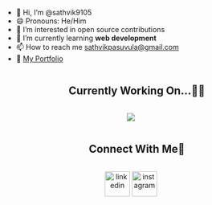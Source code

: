 - 👋 Hi, I’m @sathvik9105
- 😄 Pronouns: He/Him
- 👀 I’m interested in open source contributions
- 🌱 I’m currently learning <b>web development</b>
- 📫 How to reach me sathvikpasuvula@gmail.com
- 📝 [My Portfolio](https://sathvik9105.github.io/)




<div id="user-content-toc">
  <ul align="center">
    <summary><h2 style="display: inline-block">Currently Working On...👨‍💻</h2></summary>
  </ul>
</div>

<p align="center">
  <a href="https://skillicons.dev">
    <img src="https://skillicons.dev/icons?i=git,github,html,css,js,linux,vscode,matlab&perline=8" />
  </a>
</p>




<div id="user-content-toc">
  <ul align="center">
    <summary><h2 style="display: inline-block">Connect With Me🤝</h2></summary>
  </ul>
</div>

<p align="center">
<a href="https://www.linkedin.com/in/sathvik-p-a3972328a/" target="blank"><img align="center" src="https://user-images.githubusercontent.com/88904952/234979284-68c11d7f-1acc-4f0c-ac78-044e1037d7b0.png" alt="linkedin" height="50" width="50" /></a>
<a href="https://www.instagram.com/sathvik9105/" target="blank"><img align="center" src="https://upload.wikimedia.org/wikipedia/commons/a/a5/Instagram_icon.png" alt="instagram" height="50" width="50" /></a> 
  
</p>











<!---
sathvik9105/sathvik9105 is a ✨ special ✨ repository because its `README.md` (this file) appears on your GitHub profile.
You can click the Preview link to take a look at your changes.
--->
